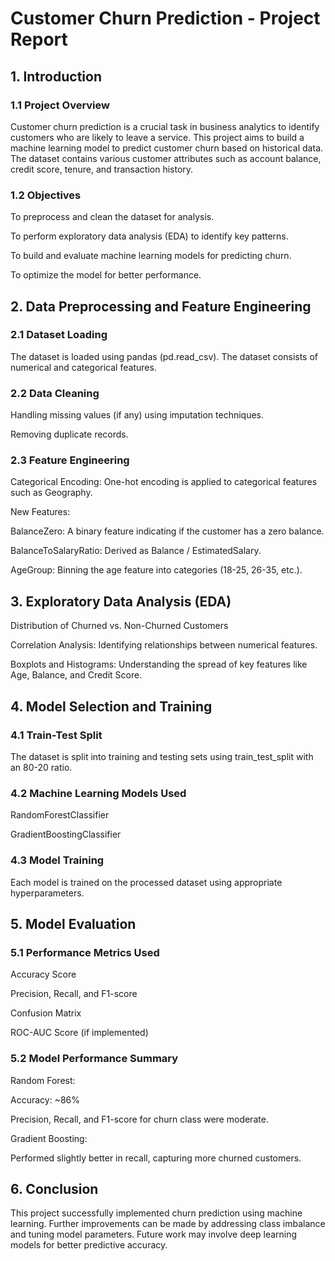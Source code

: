 # Customer Churn Prediction - Project Report

## 1. Introduction

### 1.1 Project Overview

Customer churn prediction is a crucial task in business analytics to identify customers who are likely to leave a service. This project aims to build a machine learning model to predict customer churn based on historical data. The dataset contains various customer attributes such as account balance, credit score, tenure, and transaction history.

### 1.2 Objectives

To preprocess and clean the dataset for analysis.

To perform exploratory data analysis (EDA) to identify key patterns.

To build and evaluate machine learning models for predicting churn.

To optimize the model for better performance.

## 2. Data Preprocessing and Feature Engineering

### 2.1 Dataset Loading

The dataset is loaded using pandas (pd.read_csv). The dataset consists of numerical and categorical features.

### 2.2 Data Cleaning

Handling missing values (if any) using imputation techniques.

Removing duplicate records.

### 2.3 Feature Engineering

Categorical Encoding: One-hot encoding is applied to categorical features such as Geography.

New Features:

BalanceZero: A binary feature indicating if the customer has a zero balance.

BalanceToSalaryRatio: Derived as Balance / EstimatedSalary.

AgeGroup: Binning the age feature into categories (18-25, 26-35, etc.).

## 3. Exploratory Data Analysis (EDA)

Distribution of Churned vs. Non-Churned Customers

Correlation Analysis: Identifying relationships between numerical features.

Boxplots and Histograms: Understanding the spread of key features like Age, Balance, and Credit Score.

## 4. Model Selection and Training

### 4.1 Train-Test Split

The dataset is split into training and testing sets using train_test_split with an 80-20 ratio.

### 4.2 Machine Learning Models Used

RandomForestClassifier

GradientBoostingClassifier

### 4.3 Model Training

Each model is trained on the processed dataset using appropriate hyperparameters.

## 5. Model Evaluation

### 5.1 Performance Metrics Used

Accuracy Score

Precision, Recall, and F1-score

Confusion Matrix

ROC-AUC Score (if implemented)

### 5.2 Model Performance Summary

Random Forest:

Accuracy: ~86%

Precision, Recall, and F1-score for churn class were moderate.

Gradient Boosting:

Performed slightly better in recall, capturing more churned customers.

## 6. Conclusion

This project successfully implemented churn prediction using machine learning. Further improvements can be made by addressing class imbalance and tuning model parameters. Future work may involve deep learning models for better predictive accuracy.

